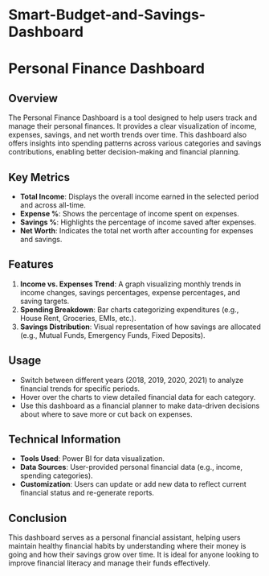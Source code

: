 # Smart-Budget-and-Savings-Dashboard
# Personal Finance Dashboard

## Overview
The Personal Finance Dashboard is a tool designed to help users track and manage their personal finances. It provides a clear visualization of income, expenses, savings, and net worth trends over time. This dashboard also offers insights into spending patterns across various categories and savings contributions, enabling better decision-making and financial planning.

## Key Metrics
- **Total Income**: Displays the overall income earned in the selected period and across all-time.
- **Expense %**: Shows the percentage of income spent on expenses.
- **Savings %**: Highlights the percentage of income saved after expenses.
- **Net Worth**: Indicates the total net worth after accounting for expenses and savings.

## Features
1. **Income vs. Expenses Trend**: A graph visualizing monthly trends in income changes, savings percentages, expense percentages, and saving targets.
2. **Spending Breakdown**: Bar charts categorizing expenditures (e.g., House Rent, Groceries, EMIs, etc.).
3. **Savings Distribution**: Visual representation of how savings are allocated (e.g., Mutual Funds, Emergency Funds, Fixed Deposits).
   
## Usage
- Switch between different years (2018, 2019, 2020, 2021) to analyze financial trends for specific periods.
- Hover over the charts to view detailed financial data for each category.
- Use this dashboard as a financial planner to make data-driven decisions about where to save more or cut back on expenses.

## Technical Information
- **Tools Used**: Power BI for data visualization.
- **Data Sources**: User-provided personal financial data (e.g., income, spending categories).
- **Customization**: Users can update or add new data to reflect current financial status and re-generate reports.

## Conclusion
This dashboard serves as a personal financial assistant, helping users maintain healthy financial habits by understanding where their money is going and how their savings grow over time. It is ideal for anyone looking to improve financial literacy and manage their funds effectively.
